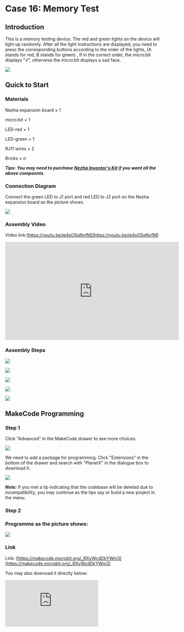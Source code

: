 # Case 16: Memory Test

## Introduction

This is a memory testing device. The red and green lights on the device will light up randomly. After all the light instructions are displayed, you need to press the corresponding buttons according to the order of the lights, (A stands for red, B stands for green) , If in the correct order, the micro:bit displays "√", otherwise the micro:bit displays a sad face.

![](./images/case_16_01.png)

## Quick to Start

### Materials

Nezha expansion board × 1

micro:bit × 1

LED-red  × 1

LED-green  × 1

RJ11 wires × 2

Bricks × n

***Tips: You may need to purchase [Nezha Inventor's Kit](https://www.elecfreaks.com/nezha-inventor-s-kit-for-micro-bit-without-micro-bit-board.html) if you want all the above compoents.***

### Connection Diagram

Connect the green LED to J1 port and red LED to J2 port on the Nezha expansion board as the picture shows.


![](./images/case_16_03.png)


### Assembly Video

Video link:[https://youtu.be/ie4sO5qNvfM](https://youtu.be/ie4sO5qNvfM)

<iframe width="560" height="315" src="https://www.youtube.com/embed/ie4sO5qNvfM" frameborder="0" allow="accelerometer; autoplay; clipboard-write; encrypted-media; gyroscope; picture-in-picture" allowfullscreen></iframe>

### Assembly Steps

![](./images/case_step_16_01.png)

![](./images/case_step_16_02.png)

![](./images/case_step_16_03.png)

![](./images/case_step_16_04.png)

![](./images/case_step_16_05.png)




## MakeCode Programming



### Step 1


Click "Advanced" in the MakeCode drawer to see more choices.

![](./images/case_01_10.png)

We need to add a package for programming. Click "Extensions" in the bottom of the drawer and search with "PlanetX" in the dialogue box to download it.

![](./images/case_01_11.png)



***Note:*** If you met a tip indicating that the codebase will be deleted due to incompatibility, you may continue as the tips say or build a new project in the menu.

### Step 2



### Programme as the picture shows:

![](./images/case_16_15.png)


### Link
Link: [https://makecode.microbit.org/_RXyWcdDkYWm3](https://makecode.microbit.org/_RXyWcdDkYWm3)

You may also downoad it directly below:

<div
    style={{
        position: 'relative',
        paddingBottom: '60%',
        overflow: 'hidden',
    }}
>
    <iframe
        src="https://makecode.microbit.org/_RXyWcdDkYWm3"
        frameborder="0"
        sandbox="allow-popups allow-forms allow-scripts allow-same-origin"
        style={{
            position: 'absolute',
            width: '100%',
            height: '100%',
        }}
    />
</div>


### Result
The red and green LEDs light on at random, press button A while the red lights on; press button B while the green lights on, if you press them at the right sequence(A for red and B for green ), the micro:bit display a "√" or it displays a sad face.


![](./images/case-gif-16.gif)
